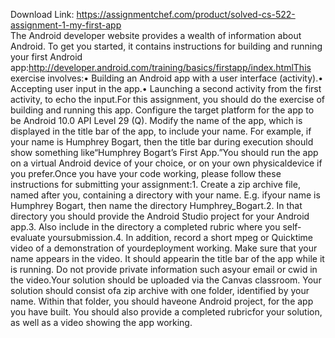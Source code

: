 Download Link: https://assignmentchef.com/product/solved-cs-522-assignment-1-my-first-app
<br>
The Android developer website provides a wealth of information about Android. To get you started, it contains instructions for building and running your first Android app:http://developer.android.com/training/basics/firstapp/index.htmlThis exercise involves:• Building an Android app with a user interface (activity).• Accepting user input in the app.• Launching a second activity from the first activity, to echo the input.For this assignment, you should do the exercise of building and running this app. Configure the target platform for the app to be Android 10.0 API Level 29 (Q). Modify the name of the  app, which is displayed in the title bar of the app, to include your name. For example, if your name is Humphrey Bogart, then the title bar during execution should show something like“Humphrey Bogart’s First App.”You should run the app on a virtual Android device of your choice, or on your own physicaldevice if you prefer.Once you have your code working, please follow these instructions for submitting your assignment:1. Create a zip archive file, named after you, containing a directory with your name. E.g. ifyour name is Humphrey Bogart, then name the directory Humphrey_Bogart.2. In that directory you should provide the Android Studio project for your Android app.3. Also include in the directory a completed rubric where you self-evaluate yoursubmission.4. In addition, record a short mpeg or Quicktime video of a demonstration of yourdeployment working. Make sure that your name appears in the video. It should appearin the title bar of the app while it is running. Do not provide private information such asyour email or cwid in the video.Your solution should be uploaded via the Canvas classroom. Your solution should consist ofa zip archive with one folder, identified by your name. Within that folder, you should haveone Android project, for the app you have built. You should also provide a completed rubricfor your solution, as well as a video showing the app working.